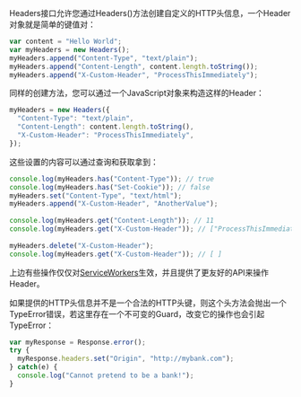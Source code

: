 Headers接口允许您通过Headers\(\)方法创建自定义的HTTP头信息，一个Header对象就是简单的键值对：

```javascript
var content = "Hello World";
var myHeaders = new Headers();
myHeaders.append("Content-Type", "text/plain");
myHeaders.append("Content-Length", content.length.toString());
myHeaders.append("X-Custom-Header", "ProcessThisImmediately");
```

同样的创建方法，您可以通过一个JavaScript对象来构造这样的Header：

```javascript
myHeaders = new Headers({
  "Content-Type": "text/plain",
  "Content-Length": content.length.toString(),
  "X-Custom-Header": "ProcessThisImmediately",
});
```

这些设置的内容可以通过查询和获取拿到：

```javascript
console.log(myHeaders.has("Content-Type")); // true
console.log(myHeaders.has("Set-Cookie")); // false
myHeaders.set("Content-Type", "text/html");
myHeaders.append("X-Custom-Header", "AnotherValue");
 
console.log(myHeaders.get("Content-Length")); // 11
console.log(myHeaders.get("X-Custom-Header")); // ["ProcessThisImmediately", "AnotherValue"]
 
myHeaders.delete("X-Custom-Header");
console.log(myHeaders.get("X-Custom-Header")); // [ ]
```

上边有些操作仅仅对[ServiceWorkers](https://developer.mozilla.org/en-US/docs/Web/API/ServiceWorker_API)生效，并且提供了更友好的API来操作Header。

如果提供的HTTP头信息并不是一个合法的HTTP头键，则这个头方法会抛出一个TypeError错误，若这里存在一个不可变的Guard，改变它的操作也会引起TypeError：

```javascript
var myResponse = Response.error();
try {
  myResponse.headers.set("Origin", "http://mybank.com");
} catch(e) {
  console.log("Cannot pretend to be a bank!");
}
```



